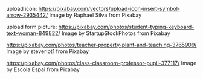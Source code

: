 

upload icon: https://pixabay.com/vectors/upload-icon-insert-symbol-arrow-2935442/ Image by Raphael Silva from Pixabay 

upload form picture: https://pixabay.com/photos/student-typing-keyboard-text-woman-849822/
Image by StartupStockPhotos from Pixabay 

https://pixabay.com/photos/teacher-property-plant-and-teaching-3765909/
Image by steveriot1 from Pixabay 

https://pixabay.com/photos/class-classroom-professor-pupil-377117/
Image by Escola Espai from Pixabay 

